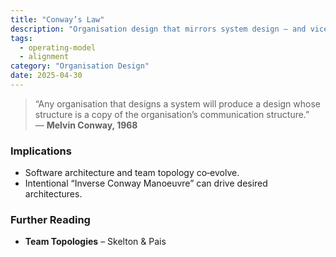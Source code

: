 ```yaml
---
title: "Conway’s Law"
description: "Organisation design that mirrors system design – and vice versa."
tags:
  - operating-model
  - alignment
category: "Organisation Design"
date: 2025-04-30
---
```

> “Any organisation that designs a system will produce a design whose structure is a copy of the organisation’s communication structure.”  
> — **Melvin Conway, 1968**

### Implications
* Software architecture and team topology co‑evolve.
* Intentional “Inverse Conway Manoeuvre” can drive desired architectures.

### Further Reading
* **Team Topologies** – Skelton & Pais
